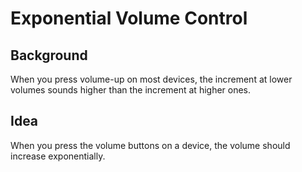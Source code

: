 # Exponential Volume Control

## Background

When you press volume-up on most devices, the increment at lower volumes sounds higher than the increment at higher ones.

## Idea

When you press the volume buttons on a device, the volume should increase exponentially.
